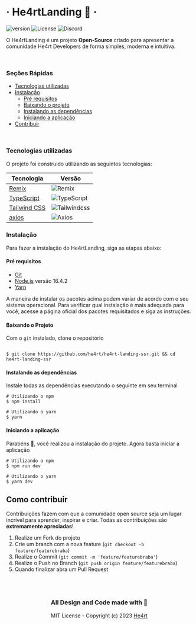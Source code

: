 # &middot; He4rtLanding 💜 &middot;

![version](https://img.shields.io/github/package-json/v/he4rt/he4rt-landing)
![License](https://img.shields.io/github/license/he4rt/he4rt-landing)
![Discord](https://img.shields.io/discord/452926217558163456)

O He4rtLanding é um projeto **Open-Source** criado para apresentar a comunidade He4rt Developers de forma simples, moderna e intuitiva.

<br/>

### Seções Rápidas

- [Tecnologias utilizadas](#tecnologias-utilizadas)
- [Instalação](#instalação)
  - [Pré requisitos](#pré-requisitos)
  - [Baixando o projeto](#baixando-o-projeto)
  - [Instalando as dependências](#instalando-as-dependências)
  - [Iniciando a aplicação](#iniciando-a-aplicação)
- [Contribuir](#como-contribuir)

[//]: # '- [Documentação](./doc/Padroes.md)'

<br/>

### Tecnologias utilizadas

O projeto foi construido utilizando as seguintes tecnologias:

| Tecnologia                                    | Versão                                                           |
| --------------------------------------------- | ---------------------------------------------------------------- |
| [Remix](https://remix.run/)                   | ![Remix](https://img.shields.io/badge/version-1.9-green)         |
| [TypeScript](https://www.typescriptlang.org/) | ![TypeScript](https://img.shields.io/badge/version-4.8.4-green)  |
| [Tailwind CSS](https://tailwindcss.com/)      | ![Tailwindcss](https://img.shields.io/badge/version-3.2.4-green) |
| [axios](https://axios-http.com/ptbr/)         | ![Axios](https://img.shields.io/badge/version-1.2.2-green)       |

### Instalação

Para fazer a instalação do He4rtLanding, siga as etapas abaixo:

#### **Pré requisitos**

- [Git](https://git-scm.com/downloads)
- [Node.js](https://nodejs.org/pt-br/) versão 16.4.2
- [Yarn](https://yarnpkg.com/)

A maneira de instalar os pacotes acima podem variar de acordo com o seu sistema operacional. Para verificar qual instalação é mais adequada para você, acesse a página oficial dos pacotes requisitados e siga as instruções.

#### **Baixando o Projeto**

Com o `git` instalado, clone o repositório

```shell

$ git clone https://github.com/he4rt/he4rt-landing-ssr.git && cd he4rt-landing-ssr
```

#### **Instalando as dependências**

Instale todas as dependências executando o seguinte em seu terminal

```shell
# Utilizando o npm
$ npm install

# Utilizando o yarn
$ yarn
```

#### **Iniciando a aplicação**

Parabéns 🎉, você realizou a instalação do projeto. Agora basta iniciar a aplicação

```shell
# Utilizando o npm
$ npm run dev

# Utilizando o yarn
$ yarn dev
```

## Como contribuir

Contribuições fazem com que a comunidade open source seja um lugar incrível para aprender, inspirar e criar. Todas as contribuições
são **extremamente apreciadas**!

1. Realize um Fork do projeto
2. Crie um branch com a nova feature (`git checkout -b feature/featurebraba`)
3. Realize o Commit (`git commit -m 'feature/featurebraba'`)
4. Realize o Push no Branch (`git push origin feature/featurebraba`)
5. Quando finalizar abra um Pull Request

<br />

[//]: # 'Veja [Documentação](./doc/Padroes.md) para saber mais sobre o projeto.'

<br />

<div style='text-align: center'>
  <h3>All Design and Code made with 💜</h3>

MIT License - Copyright (c) 2023 [He4rt](https://github.com/he4rt/)

</div>
